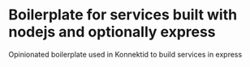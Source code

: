 # Boilerplate for services built with nodejs and optionally express
Opinionated boilerplate used in Konnektid to build services in express
